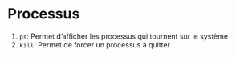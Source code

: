 # Processus

1. `ps`: Permet d’afficher les processus qui tournent sur le système
2. `kill`: Permet de forcer un processus à quitter
